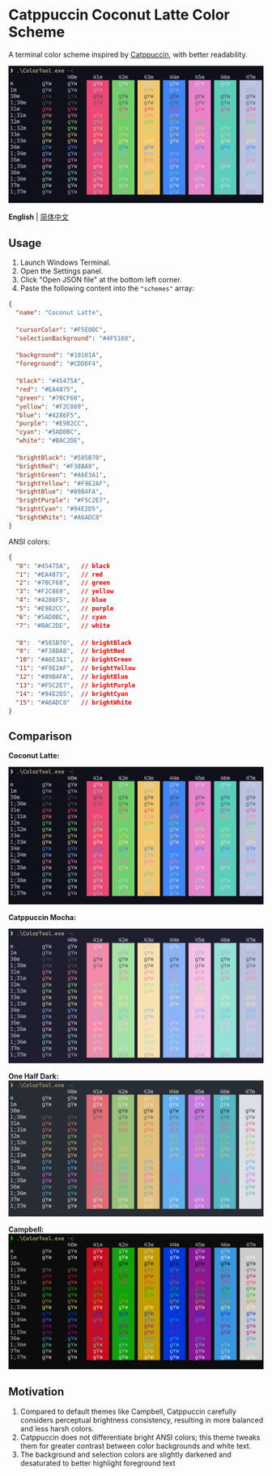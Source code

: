 # Catppuccin Coconut Latte Color Scheme

A terminal color scheme inspired by [Catppuccin](https://github.com/catppuccin/catppuccin), with better readability.

![Coconut Latte Preview](assets/wt_colortool.png)

**English** | [简体中文](README-zh.md)

## Usage

1. Launch Windows Terminal.
2. Open the Settings panel.
3. Click "Open JSON file" at the bottom left corner.
4. Paste the following content into the `"schemes"` array:

```json
{
  "name": "Coconut Latte",

  "cursorColor": "#F5E0DC",
  "selectionBackground": "#4F5160",

  "background": "#10101A",
  "foreground": "#CDD6F4",

  "black": "#45475A",
  "red": "#EA4875",
  "green": "#70CF68",
  "yellow": "#F2C869",
  "blue": "#4286F5",
  "purple": "#E982CC",
  "cyan": "#5AD0BC",
  "white": "#BAC2DE",
  
  "brightBlack": "#585B70",
  "brightRed": "#F38BA8",
  "brightGreen": "#A6E3A1",
  "brightYellow": "#F9E2AF",
  "brightBlue": "#89B4FA",
  "brightPurple": "#F5C2E7",
  "brightCyan": "#94E2D5",
  "brightWhite": "#A6ADC8"
}
```

ANSI colors:

```json
{
  "0": "#45475A",   // black
  "1": "#EA4875",   // red
  "2": "#70CF68",   // green
  "3": "#F2C869",   // yellow
  "4": "#4286F5",   // blue
  "5": "#E982CC",   // purple
  "6": "#5AD0BC",   // cyan
  "7": "#BAC2DE",   // white

  "8":  "#585B70",  // brightBlack
  "9":  "#F38BA8",  // brightRed
  "10": "#A6E3A1",  // brightGreen
  "11": "#F9E2AF",  // brightYellow
  "12": "#89B4FA",  // brightBlue
  "13": "#F5C2E7",  // brightPurple
  "14": "#94E2D5",  // brightCyan
  "15": "#A6ADC8"   // brightWhite
}
```

## Comparison

**Coconut Latte:**

![Coconut Latte](assets/wt_colortool.png)

**Catppuccin Mocha:**

![Catppuccin Mocha](assets/mocha.png)

**One Half Dark:**
![One Half Dark](assets/one-half-dark.png)

**Campbell:**
![Campbell](assets/campbell.png)

## Motivation

1. Compared to default themes like Campbell, Catppuccin carefully considers perceptual brightness consistency, resulting in more balanced and less harsh colors.
2. Catppuccin does not differentiate bright ANSI colors; this theme tweaks them for greater contrast between color backgrounds and white text.
3. The background and selection colors are slightly darkened and desaturated to better highlight foreground text
